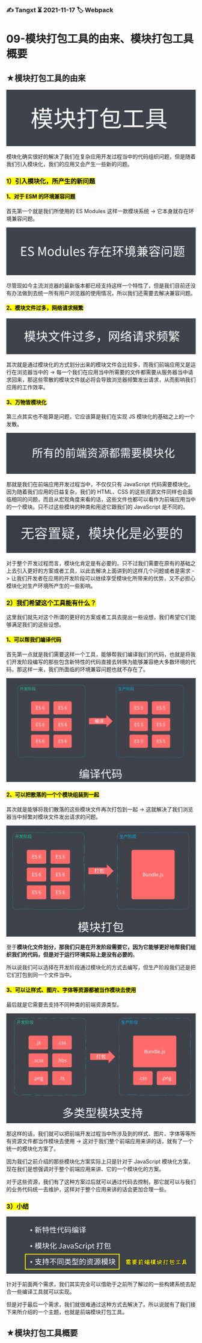 ### ✍️ Tangxt ⏳ 2021-11-17 🏷️ Webpack

# 09-模块打包工具的由来、模块打包工具概要

## ★模块打包工具的由来

![模块打包工具](assets/img/2021-11-17-15-26-40.png)

模块化确实很好的解决了我们在复杂应用开发过程当中的代码组织问题，但是随着我们引入模块化，我们的应用又会产生一些新的问题。

### <mark>1）引入模块化，所产生的新问题</mark>

#### <mark>1、对于 ESM 的环境兼容问题</mark>

首先第一个就是我们所使用的 ES Modules 这样一款模块系统 -> 它本身就存在环境兼容问题。

![环境兼容问题](assets/img/2021-11-17-17-41-54.png)

尽管现如今主流浏览器的最新版本都已经支持这样一个特性了，但是我们目前还没有办法做到去统一所有用户浏览器的使用情况，所以我们还需要去解决兼容问题。

#### <mark>2、模块文件过多，网络请求频繁</mark>

![网络请求频繁](assets/img/2021-11-17-17-42-33.png)

其次就是通过模块化的方式划分出来的模块文件会比较多，而我们前端应用又是运行在浏览器当中的 -> 每一个我们在应用当中所需要的文件都需要从服务器当中请求回来，那这些零散的模块文件就必将会导致浏览器频繁发出请求，从而影响我们应用的工作效率。

#### <mark>3、万物皆模块化</mark>

第三点其实也不能算是问题，它应该算是我们在实现 JS 模块化的基础之上的一个发散。

![万物皆模块化](assets/img/2021-11-17-17-43-19.png)

那就是我们在前端应用开发过程当中，不仅仅只有 JavaScript 代码需要模块化。因为随着我们应用的日益复杂，我们的 HTML、CSS 的这些资源文件同样也会面临相同的问题，而且从宏观角度来看的话，这些文件也都可以看作为前端应用当中的一个模块。只不过这些模块的种类和用途它跟我们的 JavaScript 是不同的。

![模块化是必要的](assets/img/2021-11-17-17-44-26.png)

对于整个开发过程而言，模块化肯定是有必要的。只不过我们需要在原有的基础之上去引入更好的方案或者工具，以此去解决上面讲到的这样几个问题或者是需求 -> 让我们开发者在应用的开发阶段可以继续享受模块化所带来的优势，又不必担心模块化对生产环境所产生的一些影响。

### <mark>2）我们希望这个工具能有什么？</mark>

这里我们就先对这个所谓的更好的方案或者工具去提出一些设想，我们希望它们能够满足我们的这些设想。

#### <mark>1、可以帮我们编译代码</mark>

首先第一点就是我们需要这样一个工具，能够帮我们编译我们的代码，也就是将我们开发阶段编写的那些包含新特性的代码直接去转换为能够兼容绝大多数环境的代码，那这样一来，我们所面临的环境兼容问题也就不存在了。

![编译代码](assets/img/2021-11-17-17-45-41.png)

#### <mark>2、可以把散落的一个个模块组装到一起</mark>

其次就是能够将我们散落的这些模块文件再次打包到一起 -> 这就解决了我们浏览器当中频繁对模块文件发出请求的问题。

![模块打包](assets/img/2021-11-17-17-46-37.png)

至于**模块化文件划分，那我们只是在开发阶段需要它，因为它能够更好地帮我们组织我们的代码，但是对于运行环境实际上是没有必要的**。

所以说我们可以选择在开发阶段通过模块化的方式去编写，但生产阶段我们还是把它们打包到同一个文件当中。

#### <mark>3、可以让样式、图片、字体等资源都被当作模块去使用</mark>

最后就是它需要去支持不同种类的前端资源类型。

![前端资源类型](assets/img/2021-11-17-17-47-16.png)

那这样的话，我们就可以把前端开发过程当中所涉及到的样式、图片、字体等等所有资源文件都当作模块去使用 -> 这对于我们整个前端应用来讲的话，就有了一个统一的模块化方案了。

因为我们之前介绍的那些模块化方案实际上只是针对于 JavaScript 模块化方案，现在我们是想强调对于整个前端应用来讲、它的一个模块化的方案。

对于这些资源，我们有了这种方案过后就可以通过代码去控制，那它就可以与我们的业务代码统一去维护，这样对于整个应用来讲的话会更加合理一些。

### <mark>3）小结</mark>

![前端模块打包工具](assets/img/2021-11-17-17-50-16.png)

针对于前面两个需求，我们其实完全可以借助于之前所了解过的一些构建系统去配合一些编译工具就可以实现。

但是对于最后一个需求，我们就很难通过这种方式去解决了。所以说就有了我们接下来所介绍的一个主题，也就是前端模块打包工具。

## ★模块打包工具概要
